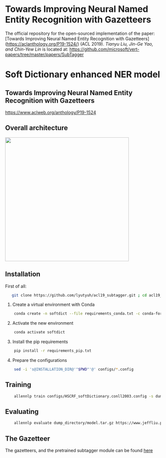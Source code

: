 # Towards Improving Neural Named Entity Recognition with Gazetteers 
The official repository for the open-sourced implementation of the paper:
[Towards Improving Neural Named Entity Recognition with Gazetteers] (https://aclanthology.org/P19-1524/) (ACL 2019). 
_Tianyu Liu, Jin-Ge Yao, and Chin-Yew Lin_
is located at: https://github.com/microsoft/vert-papers/tree/master/papers/SubTagger

# Soft Dictionary enhanced NER model
## Towards Improving Neural Named Entity Recognition with Gazetteers
https://www.aclweb.org/anthology/P19-1524

## Overall architecture
<img src="fig/architecture.png" width="400">

## Installation

First of all:
```bash
   git clone https://github.com/lyutyuh/acl19_subtagger.git ; cd acl19_subtagger
```

1. Create a virtual environment with Conda
```bash
    conda create -n softdict --file requirements_conda.txt -c conda-forge/label/broken -c conda-forge
```

2. Activate the new environment
```bash
    conda activate softdict
```

3. Install the pip requirements
```bash
    pip install -r requirements_pip.txt
```

4. Prepare the configurations
```bash
    sed -i 's@INSTALLATION_DIR@'"$PWD"'@' configs/*.config
```

## Training

```bash
    allennlp train configs/HSCRF_softDictionary.conll2003.config -s dump_directory/ --include-package models 
```

## Evaluating

```bash
    allennlp evaluate dump_directory/model.tar.gz https://www.jeffliu.page/files/DATA/conll2003/test.txt --include-package models    
```

## The Gazetteer

The gazetteers, and the pretrained subtagger module can be found [here](https://drive.google.com/drive/folders/13yl8mlM1ql3jSl0gUAty8ZdiKWxN4RIM?usp=sharing)

